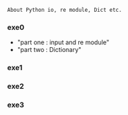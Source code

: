 `About Python io, re module, Dict etc.`

### exe0
- "part one : input and re module"
- "part two : Dictionary"
### exe1
### exe2
### exe3

